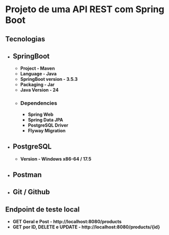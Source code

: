 # Projeto de uma API REST com Spring Boot

## Tecnologias

  - ## SpringBoot
    - **Project - Maven**
    - **Language - Java**
    - **SpringBoot version - 3.5.3**
    - **Packaging - Jar**
    - **Java Version - 24**
    - ### Dependencies
      - **Spring Web**
      - **Spring Data JPA**
      - **PostgreSQL Driver**
      - **Flyway Migration**
  
  - ## PostgreSQL
    - **Version - Windows x86-64 / 17.5**
  
  - ## Postman
  
  - ## Git / Github


## Endpoint de teste local

- **GET Geral e Post - http://localhost:8080/products**
- **GET por ID, DELETE e UPDATE - http://localhost:8080/products/{id}**

